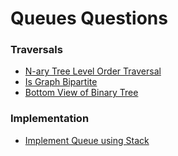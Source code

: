 # Queues Questions

### Traversals

* [N-ary Tree Level Order Traversal](../tree-problems/n-ary-tree-level-order-traversal.md)
* [Is Graph Bipartite](../graph-problems/is-graph-bipartite.md)
* [Bottom View of Binary Tree](../tree-problems/bottom-view-of-binary-tree.md)

### Implementation

* [Implement Queue using Stack](implement-queue-using-stack.md)

